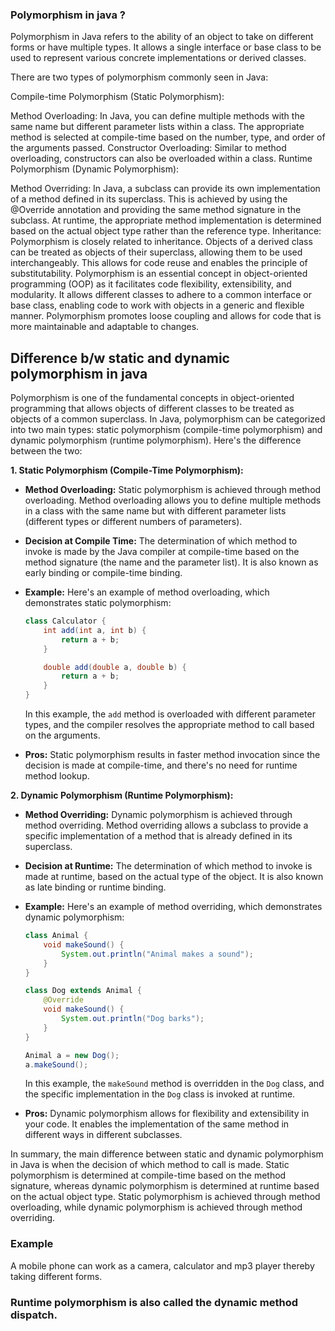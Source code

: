 ### Polymorphism in java ?

Polymorphism in Java refers to the ability of an object to take on different forms or have multiple types. It allows a single interface or base class to be used to represent various concrete implementations or derived classes.

There are two types of polymorphism commonly seen in Java:

Compile-time Polymorphism (Static Polymorphism):

Method Overloading: In Java, you can define multiple methods with the same name but different parameter lists within a class. The appropriate method is selected at compile-time based on the number, type, and order of the arguments passed.
Constructor Overloading: Similar to method overloading, constructors can also be overloaded within a class.
Runtime Polymorphism (Dynamic Polymorphism):

Method Overriding: In Java, a subclass can provide its own implementation of a method defined in its superclass. This is achieved by using the @Override annotation and providing the same method signature in the subclass. At runtime, the appropriate method implementation is determined based on the actual object type rather than the reference type.
Inheritance: Polymorphism is closely related to inheritance. Objects of a derived class can be treated as objects of their superclass, allowing them to be used interchangeably. This allows for code reuse and enables the principle of substitutability.
Polymorphism is an essential concept in object-oriented programming (OOP) as it facilitates code flexibility, extensibility, and modularity. It allows different classes to adhere to a common interface or base class, enabling code to work with objects in a generic and flexible manner. Polymorphism promotes loose coupling and allows for code that is more maintainable and adaptable to changes.

## Difference b/w static and dynamic polymorphism in java

Polymorphism is one of the fundamental concepts in object-oriented programming that allows objects of different classes to be treated as objects of a common superclass. In Java, polymorphism can be categorized into two main types: static polymorphism (compile-time polymorphism) and dynamic polymorphism (runtime polymorphism). Here's the difference between the two:

**1. Static Polymorphism (Compile-Time Polymorphism):**

- **Method Overloading:** Static polymorphism is achieved through method overloading. Method overloading allows you to define multiple methods in a class with the same name but with different parameter lists (different types or different numbers of parameters).
- **Decision at Compile Time:** The determination of which method to invoke is made by the Java compiler at compile-time based on the method signature (the name and the parameter list). It is also known as early binding or compile-time binding.

- **Example:** Here's an example of method overloading, which demonstrates static polymorphism:

  ```java
  class Calculator {
      int add(int a, int b) {
          return a + b;
      }

      double add(double a, double b) {
          return a + b;
      }
  }
  ```

  In this example, the `add` method is overloaded with different parameter types, and the compiler resolves the appropriate method to call based on the arguments.

- **Pros:** Static polymorphism results in faster method invocation since the decision is made at compile-time, and there's no need for runtime method lookup.

**2. Dynamic Polymorphism (Runtime Polymorphism):**

- **Method Overriding:** Dynamic polymorphism is achieved through method overriding. Method overriding allows a subclass to provide a specific implementation of a method that is already defined in its superclass.

- **Decision at Runtime:** The determination of which method to invoke is made at runtime, based on the actual type of the object. It is also known as late binding or runtime binding.

- **Example:** Here's an example of method overriding, which demonstrates dynamic polymorphism:

  ```java
  class Animal {
      void makeSound() {
          System.out.println("Animal makes a sound");
      }
  }

  class Dog extends Animal {
      @Override
      void makeSound() {
          System.out.println("Dog barks");
      }
  }

  Animal a = new Dog();
  a.makeSound();
  ```

  In this example, the `makeSound` method is overridden in the `Dog` class, and the specific implementation in the `Dog` class is invoked at runtime.

- **Pros:** Dynamic polymorphism allows for flexibility and extensibility in your code. It enables the implementation of the same method in different ways in different subclasses.

In summary, the main difference between static and dynamic polymorphism in Java is when the decision of which method to call is made. Static polymorphism is determined at compile-time based on the method signature, whereas dynamic polymorphism is determined at runtime based on the actual object type. Static polymorphism is achieved through method overloading, while dynamic polymorphism is achieved through method overriding.

### Example

A mobile phone can work as a camera, calculator and mp3 player thereby taking different forms.

### Runtime polymorphism is also called the dynamic method dispatch.
